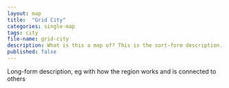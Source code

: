 ```yaml
---
layout: map
title:  "Grid City"
categories: single-map
tags: city
file-name: grid-city
description: What is this a map of? This is the sort-form description.
published: false
---
```


Long-form description, eg with how the region works and is connected to others
